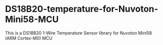 # DS18B20-temperature-for-Nuvoton-Mini58-MCU
This is a DS18B20 1-Wire Temperature Sensor library for Nuvoton Mini58 (ARM Cortex-M0) MCU
